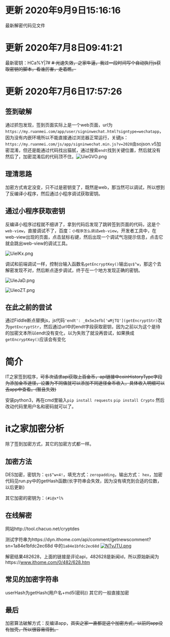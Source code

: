 # 更新 2020年9月9日15:16:16 
最新解密代码见文件


# 更新 2020年7月8日09:41:21 
最新密钥：HCa%Y|7#
~~# 光速失效，之家牛逼，我过一段时间写个自动执行js获取密钥的脚本，看谁厉害，走着瞧。~~
# 更新 2020年7月6日17:57:26
## 签到破解

通过抓包发现，签到页面实际上是一个web页面，url为`https://my.ruanmei.com/app/user/signinwechat.html?signtype=wechatapp`，因为没有内嵌环境所以不能直接通过浏览器正常运行，关键js：`https://my.ruanmei.com/js/app/signinwechat.min.js?v=2020`由sojson.v5加密混淆，但还是能通过代码找出猫腻，通过搜索`endt`找到关键位置，然后就没有然后了，加密混淆后的代码顶不住。![UieGVO.png](https://s1.ax1x.com/2020/07/06/UieGVO.png)

## 理清思路

加密方式肯定没变，只不过是密钥变了，既然是web，那当然可以调试，所以想到了反编译小程序，然后通过小程序调试获取密钥。

## 通过小程序获取密钥

反编译小程序过程就不细讲了，拿到代码后发现了跳转签到页面的代码，这是个`web-view`，直接调试不了，百度：`小程序怎么调试web-view`，开发者工具中，在web-view出现的页面，点击鼠标右键，然后出现一个调试气泡提示信息，点击它就会跳出web-view的调试工具。

![UielKx.png](https://s1.ax1x.com/2020/07/06/UielKx.png)

调试和前端调试一样，控制台输入函数名`getEncryptKey()`输出`qs$^w`，那这个去解密发现不对，然后断点逐步调试，终于在一个地方发现正确的密钥。

![UieJaD.png](https://s1.ax1x.com/2020/07/06/UieJaD.png)

![UieoZT.png](https://s1.ax1x.com/2020/07/06/UieoZT.png)

##  在此之前的尝试

通过Fiddle断点替换js，js代码`'endt': _0x5e2efb['wMjTQ'](getEncryptStr)`改为`getEncryptStr`，然后通过url中的endt字段获取密钥，因为之前以为这个是待的加密文本所以endt没有变化，以为失败了就没再尝试，如果换成`getEncryptKey()`应该会有变化

# 简介
IT之家签到程序，~~可多次请求api获取上百金币，api链接中coinHistoryType字段为添加金币途径，设置为不同值就可以添加不同途径金币收入，具体收入明细可以去app中查看。(暂且失效)~~

安装python3，再在cmd里输入`pip install requests` `pip install Crypto` 然后改动代码里用户名和密码就可以了。

# it之家加密分析

除了签到加密方式，其它的加密方式都一样。

## 加密方法

DES加密，密钥为：`qs$^w<4!`，填充方式：`zeropadding`，输出方式： `hex`，加密代码见run.py中的getHash函数(长字符串会失效，因为没有填充到合适的位数，以后更新)

其它加密的密钥为：`(#i@x*l%`

## 在线解密

网站http://tool.chacuo.net/cryptdes

测试字符串为https://dyn.ithome.com/api/comment/getnewscomment?sn=1a84e1bfdc2ec68d 中的`1a84e1bfdc2ec68d`
[![NTvJTU.png](https://s1.ax1x.com/2020/07/01/NTvJTU.png)](https://imgchr.com/i/NTvJTU)

解密结果482628，上面的链接是评论api，482628是新闻id，所以原始新闻为https://www.ithome.com/0/482/628.htm

## 常见的加密字符串

userHash为getHash(用户名+md5(密码))
其它的一般直接加密

## 最后

加密算法破解方式：反编译app，~~其实之家一直都是这个加密方式，以前的app没有加壳，所以很容易得到。~~
